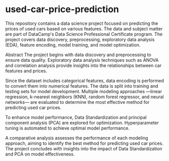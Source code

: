 # used-car-price-prediction

This repository contains a data science project focused on predicting the prices of used cars based on various features. The data and subject matter are part of DataCamp's Data Science Professional Certificate program. The project covers data discovery, preprocessing, exploratory data analysis (EDA), feature encoding, model training, and model optimization.

Abstract
The project begins with data discovery and preprocessing to ensure data quality. Exploratory data analysis techniques such as ANOVA and correlation analysis provide insights into the relationships between car features and prices.

Since the dataset includes categorical features, data encoding is performed to convert them into numerical features. The data is split into training and testing sets for model development. 
Multiple modeling approaches —linear regression, k-nearest neighbors (KNN), random forest regressor, and neural networks— are evaluated to determine the most effective method for predicting used car prices.

To enhance model performance, Data Standardization and principal component analysis (PCA) are explored for optimization. Hyperparameter tuning is automated to achieve optimal model performance.

A comparative analysis assesses the performance of each modeling approach, aiming to identify the best method for predicting used car prices. The project concludes with insights into the impact of Data Standardization and PCA on model effectiveness.
